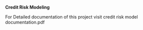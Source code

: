 **Credit Risk Modeling** 

For Detailed documentation of this project visit credit risk model documentation.pdf
